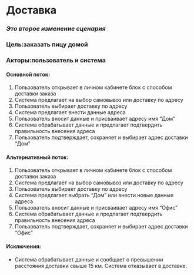 # Доставка

### **_Это второе изменение сценария_**

### Цель:заказать пицу домой <br>
### Акторы:пользователь и система

#### Основной поток:<br>
1. Пользователь открывает в личном кабинете блок с способом доставки заказа
2. Система предлагает на выбор самовывоз или доставку по адресу
3. Пользователь выбирает доставку по адресу
4. Система предлагает внести данные адреса
5. Пользователь вносит данные и присваивает адресу имя “Дом”
6. Система обрабатывает данные и предлагает подтвердить правильность внесения адреса
7. Пользователь подтверждает, сохраняет и выбирает адрес доставки “Дом”

#### Альтернативный поток:<br>
1. Пользователь открывает в личном кабинете блок с способом доставки заказа
2. Система предлагает на выбор самовывоз или доставку по адресу
3. Пользователь выбирает доставку по адресу
4. Система предлагает выбрать “Дом” или  внести новые данные адреса
5. Пользователь вносит данные и присваивает адресу имя “Офис”
6. Система обрабатывает данные и предлагает подтвердить правильность внесения адреса
7. Пользователь подтверждает, сохраняет и выбирает адрес доставки “Офис”







#### Исключения:<br>
*  Система обрабатывает данные и сообщает о превышении расстояния доставки свыше 15 км. Система отказывает в доставке.